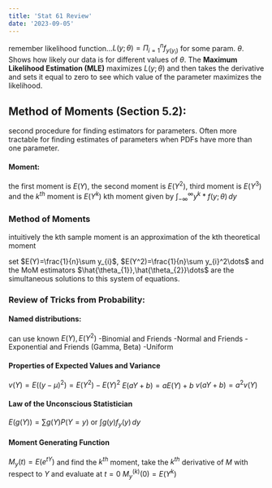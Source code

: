 ```yaml
---
title: 'Stat 61 Review'
date: '2023-09-05'
---
```

remember likelihood function...$L(y;\theta)=\Pi_{i=1}^n f_{y(y_{i})}$ for some param. $\theta$. Shows how likely our data is for different values of $\theta$. The **Maximum Likelihood Estimation (MLE)** maximizes $L(y;\theta)$ and then takes the derivative and sets it equal to zero to see which value of the parameter maximizes the likelihood.

## Method of Moments (Section 5.2):
second procedure for finding estimators for parameters. Often more tractable for finding estimates of parameters when PDFs have more than one parameter.
#### Moment:
the first moment is $E(Y)$, the second moment is $E(Y^2)$, third moment is $E(Y^3)$ and the $k^{th}$ moment is $E(Y^k)$
kth moment given by $\int _{-\infty}^\infty y^k*f(y;\theta)\, dy$

### Method of Moments
intuitively the kth sample moment is an approximation of the kth theoretical moment

set $E(Y)=\frac{1}{n}\sum y_{i}$,  $E(Y^2)=\frac{1}{n}\sum y_{i}^2\dots$ and the MoM estimators $\hat{\theta_{1}},\hat{\theta_{2}}\dots$ are the simultaneous solutions to this system of equations.

### Review of Tricks from Probability:

#### Named distributions:
can use known $E(Y), E(Y^2)$
-Binomial and Friends
-Normal and Friends
-Exponential and Friends (Gamma, Beta)
-Uniform

#### Properties of Expected Values and Variance
$v(Y)=E((y-\mu)^2)=E(Y^2)-E(Y)^2$
$E(aY+b)=aE(Y)+b$
$v(aY+b)=a^2v(Y)$

#### Law of the Unconscious Statistician
$E(g(Y))=\sum g(Y)P(Y=y)$ or $\int g(y)f_y(y) \, dy$

#### Moment Generating Function
$M_{y}(t)=E(e^{tY})$ and find the $k^{th}$ moment, take the $k^{th}$ derivative of $M$ with respect to $Y$ and evaluate at $t=0$ $M_{y}^{(k)}(0)=E(Y^k)$
